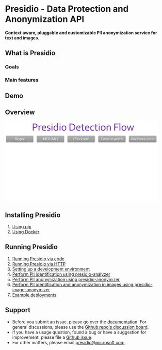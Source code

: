 # Presidio - Data Protection and Anonymization API

**Context aware, pluggable and customizable PII anonymization service for text and images.**

## What is Presidio

### Goals

### Main features

## Demo

## Overview

<p align="center">
  <kbd>  
  <img width="-100" height="-50" src="assets/presidio_gif.gif">
  </kbd>
</p>

## Installing Presidio

1. [Using pip](installation.md#using-pip)
2. [Using Docker](installation.md#using-docker)

## Running Presidio

1. [Running Presidio via code](samples/python/index.md)
2. [Running Presidio via HTTP](samples/docker/index.md)
3. [Setting up a development environment](development.md)
4. [Perform PII identification using presidio-analyzer](analyzer/index.md)
5. [Perform PII anonymization using presidio-anonymizer](anonymizer/index.md)
6. [Perform PII identification and anonymization in images using presidio-image-anonymizer](image-anonymizer/index.md)
7. [Example deployments](samples/index.md)

## Support

- Before you submit an issue, please go over the [documentation](docs/readme.md). For general discussions, please use the [Github repo's discussion board](https://github.com/microsoft/presidio/discussions).
- If you have a usage question, found a bug or have a suggestion for improvement, please file a [Github issue](https://github.com/microsoft/presidio/issues).
- For other matters, please email [presidio@microsoft.com](mailto:presidio@microsoft.com).

